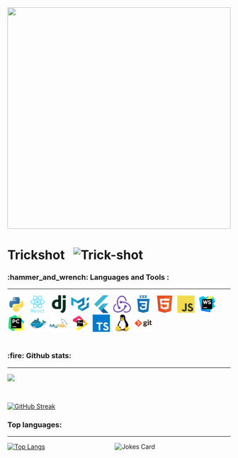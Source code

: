 <div id="header" align="center">
  <img src="https://media.giphy.com/media/l2R07i36Po6ZbnWtW/giphy.gif?cid=ecf05e47tsgipveb1b7lhnrb53b303q8hp1jab1g61qxyzqy&ep=v1_gifs_search&rid=giphy.gif&ct=g" width="100%" height="500"/>
</div>

<h1>Trickshot &nbsp <img src="https://komarev.com/ghpvc/?username=Trick-shot&label=Profile%20views&color=0e75b6&style=flat" alt="Trick-shot" /> </h1> 

<h3 align="left">:hammer_and_wrench: Languages and Tools :</h3>
<hr/>
  <div>
  <img src="https://github.com/devicons/devicon/blob/master/icons/python/python-original.svg" title="python" alt="python" width="40" height="40"/>&nbsp;
  <img src="https://github.com/devicons/devicon/blob/master/icons/react/react-original-wordmark.svg" title="React" alt="React" width="40" height="40"/>&nbsp;
  <img src="https://github.com/devicons/devicon/blob/master/icons/django/django-plain.svg" title="django" alt="django" width="40" height="40"/>&nbsp;
  <img src="https://github.com/devicons/devicon/blob/master/icons/materialui/materialui-original.svg" title="Material UI" alt="Material UI" width="40" height="40"/>&nbsp;
  <img src="https://github.com/devicons/devicon/blob/master/icons/flutter/flutter-original.svg" title="Flutter" alt="Flutter" width="40" height="40"/>&nbsp;
  <img src="https://github.com/devicons/devicon/blob/master/icons/redux/redux-original.svg" title="Redux" alt="Redux " width="40" height="40"/>&nbsp;
  <img src="https://github.com/devicons/devicon/blob/master/icons/css3/css3-plain-wordmark.svg"  title="CSS3" alt="CSS" width="40" height="40"/>&nbsp;
  <img src="https://github.com/devicons/devicon/blob/master/icons/html5/html5-original.svg" title="HTML5" alt="HTML" width="40" height="40"/>&nbsp;
  <img src="https://github.com/devicons/devicon/blob/master/icons/javascript/javascript-original.svg" title="JavaScript" alt="JavaScript" width="40" height="40"/>&nbsp;  
  <img src="https://github.com/devicons/devicon/blob/master/icons/webstorm/webstorm-original.svg" title="django-rest-framework" alt="django-rest-framework" width="40" height="40"/>&nbsp;
     <img src="https://github.com/devicons/devicon/blob/master/icons/pycharm/pycharm-original.svg?short_path=17fee95" title="pycharm" alt="pycharm" width="40" height="40"/>&nbsp;
  <img src="https://github.com/devicons/devicon/blob/master/icons/docker/docker-original.svg" title="docker"  alt="docker" width="40" height="40"/>&nbsp;
  <img src="https://github.com/devicons/devicon/blob/master/icons/mysql/mysql-original-wordmark.svg" title="MySQL"  alt="MySQL" width="40" height="40"/>&nbsp;
  <img src="https://github.com/devicons/devicon/blob/master/icons/jetbrains/jetbrains-original.svg" title="webstorm" alt="webstorm" width="40" height="40"/>&nbsp;
  <img src="https://github.com/devicons/devicon/blob/master/icons/typescript/typescript-original.svg" title="typescript" alt="typescript" width="40" height="40"/>&nbsp;
  <img src="https://github.com/devicons/devicon/blob/master/icons/linux/linux-original.svg" title="linux" alt="linux" width="40" height="40"/>&nbsp;
  <img src="https://github.com/devicons/devicon/blob/master/icons/git/git-original-wordmark.svg" title="Git" **alt="Git" width="40" height="40"/>
</div>
&nbsp;
<h3 align="left">:fire: Github stats:</h3>
<hr>
<picture>
  <source
    srcset="https://github-readme-stats.vercel.app/api?username=Trick-shot&show_icons=true&theme=tokyonight"
    media="(prefers-color-scheme: dark)"
  />
  <source
    srcset="https://github-readme-stats.vercel.app/api?username=Trick-shot&show_icons=true"
    media="(prefers-color-scheme: light), (prefers-color-scheme: no-preference)"
  />
  <img src="https://github-readme-stats.vercel.app/api?username=Trick-shot&show_icons=true" />
&nbsp;
&nbsp;
&nbsp;
</picture>

&nbsp;

[![GitHub Streak](https://github-readme-streak-stats.herokuapp.com?user=Trick-shot&theme=tokyonight-duo&hide_border=true)](https://git.io/streak-stats)

<h3 align="left">Top languages:</h3>
<hr/>
  
[![Top Langs](https://github-readme-stats.vercel.app/api/top-langs/?username=Trick-shot&layout=donut&theme=radical)](https://github.com/anuraghazra/github-readme-stats) &nbsp; &nbsp;  &nbsp; &nbsp; &nbsp; &nbsp; &nbsp; &nbsp; &nbsp; &nbsp; &nbsp; &nbsp; &nbsp; &nbsp; &nbsp; &nbsp; &nbsp; &nbsp; &nbsp; &nbsp;<img src="https://readme-jokes.vercel.app/api?theme=tokyonight" alt="Jokes Card" />


<!-- HTML -->

